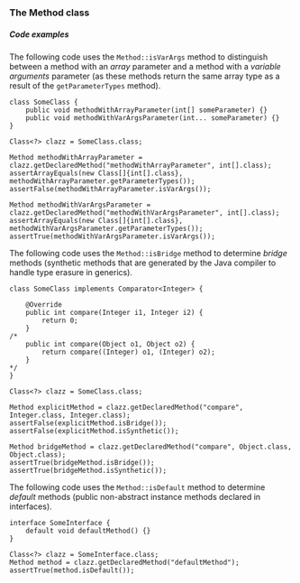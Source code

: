 ### The Method class


##### Code examples

The following code uses the `Method::isVarArgs` method to distinguish between a method with an _array_ parameter and a method with a _variable arguments_ parameter (as these methods return the same array type as a result of the `getParameterTypes` method).


```
class SomeClass {
    public void methodWithArrayParameter(int[] someParameter) {}
    public void methodWithVarArgsParameter(int... someParameter) {}
}
```





```
Class<?> clazz = SomeClass.class;

Method methodWithArrayParameter = clazz.getDeclaredMethod("methodWithArrayParameter", int[].class);
assertArrayEquals(new Class[]{int[].class}, methodWithArrayParameter.getParameterTypes());
assertFalse(methodWithArrayParameter.isVarArgs());

Method methodWithVarArgsParameter = clazz.getDeclaredMethod("methodWithVarArgsParameter", int[].class);
assertArrayEquals(new Class[]{int[].class}, methodWithVarArgsParameter.getParameterTypes());
assertTrue(methodWithVarArgsParameter.isVarArgs());
```


The following code uses the `Method::isBridge` method to determine _bridge_ methods (synthetic methods that are generated by the Java compiler to handle type erasure in generics).


```
class SomeClass implements Comparator<Integer> {

    @Override
    public int compare(Integer i1, Integer i2) {
        return 0;
    }
/*
    public int compare(Object o1, Object o2) {
        return compare((Integer) o1, (Integer) o2);
    }
*/
}
```





```
Class<?> clazz = SomeClass.class;

Method explicitMethod = clazz.getDeclaredMethod("compare", Integer.class, Integer.class);
assertFalse(explicitMethod.isBridge());
assertFalse(explicitMethod.isSynthetic());

Method bridgeMethod = clazz.getDeclaredMethod("compare", Object.class, Object.class);
assertTrue(bridgeMethod.isBridge());
assertTrue(bridgeMethod.isSynthetic());
```


The following code uses the `Method::isDefault` method to determine _default_ methods (public non-abstract instance methods declared in interfaces).


```
interface SomeInterface {
    default void defaultMethod() {}
}
```





```
Class<?> clazz = SomeInterface.class;
Method method = clazz.getDeclaredMethod("defaultMethod");
assertTrue(method.isDefault());
